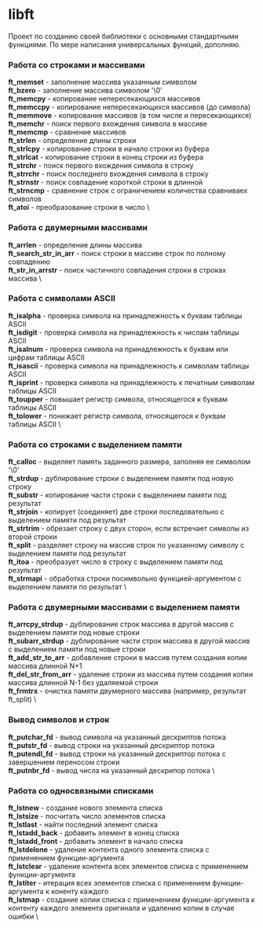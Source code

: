 # libft
Проект по созданию своей библиотеки с основными стандартными функциями.
По мере написания универсальных функций, дополняю.

### Работа со строками и массивами
**ft_memset**			- заполнение массива указанным символом		\
**ft_bzero**			- заполнение массива символом '\0'			\
**ft_memcpy**			- копирование непересекающихся массивов		\
**ft_memccpy**			- копирование непересекающихся массивов (до символа)	\
**ft_memmove**			- копирование массивов (в том числе и пересекающихся)	\
**ft_memchr**			- поиск первого вхождения символа в массиве	\
**ft_memcmp**			- сравнение массивов		\
**ft_strlen**			- определение длины строки	\
**ft_strlcpy**			- копирование строки в начало строки из буфера	\
**ft_strlcat**			- копирование строки в конец строки из буфера	\
**ft_strchr**			- поиск первого вхождения символа в строку		\
**ft_strrchr**			- поиск последнего вхождения символа в строку	\
**ft_strnstr**			- поиск совпадение короткой строки в длинной	\
**ft_strncmp**			- сравнение строк с ограничением количества сравниваех символов	\
**ft_atoi**				- преобразование строки в число	\

### Работа с двумерными массивами
**ft_arrlen**				- определение длины массива	\
**ft_search_str_in_arr**	- поиск строки в массиве строк по полному совпадению	\
**ft_str_in_arrstr**		- поиск частичного совпадения строки в строках массива	\

### Работа с символами ASCII
**ft_isalpha**			- проверка символа на принадлежность к буквам таблицы ASCII	\
**ft_isdigit**			- проверка символа на принадлежность к числам таблицы ASCII	\
**ft_isalnum**			- проверка символа на принадлежность к буквам или цифрам таблицы ASCII	\
**ft_isascii**			- проверка символа на принадлежность к символам таблицы ASCII			\
**ft_isprint**			- проверка символа на принадлежность к печатным символам таблицы ASCII	\
**ft_toupper**			- повышает регистр символа, относящегося к буквам таблицы ASCII			\
**ft_tolower**			- понижает регистр символа, относящегося к буквам таблицы ASCII			\

### Работа со строками с выделением памяти
**ft_calloc**			- выделяет память заданного размера, заполняя ее символом '\0'	\
**ft_strdup**			- дублирование строки с выделением памяти под новую строку		\
**ft_substr**			- копирование части строки с выделением памяти под результат	\
**ft_strjoin**			- копирует (соединяет) две строки последовательно с выделением памяти под результат	\
**ft_strtrim**			- обрезает строку с двух сторон, если встречает символы из второй строки	\
**ft_split**			- разделяет строку на массив строк по указанному символу с выделением памяти под результат	\
**ft_itoa**				- преобразует число в строку с выделением памяти под результат	\
**ft_strmapi**			- обработка строки посимвольно функцией-аргументом с выделением памяти по результат	\

### Работа с двумерными массивами c выделением памяти
**ft_arrcpy_strdup**	- дублирование строк массива в другой массив с выделением памяти под новые строки	\
**ft_subarr_strdup**	- дублирование части строк массива в другой массив с выделением памяти под новые строки	\
**ft_add_str_to_arr**	- добавление строки в массив путем создания копии массива длинной N+1	\
**ft_del_str_from_arr**	- удаление строки из массива путем создания копии массива длинной N-1 без удаляемой строки	\
**ft_frmtrx**			- очистка памяти двумерного массива (например, результат ft_split)		\

### Вывод символов и строк
**ft_putchar_fd**		- вывод символа на указанный дескриптов потока	\
**ft_putstr_fd**		- вывод строки на указанный дескриптор потока	\
**ft_putendl_fd**		- вывод строки на указанный дескриптор потока с завершением переносом строки	\
**ft_putnbr_fd**		- вывод числа на указанный дескрипор потока		\

### Работа со односвязными списками
**ft_lstnew**			- создание нового элемента списка	\
**ft_lstsize**			- посчитать число элементов списка	\
**ft_lstlast**			- найти последний элемент списка	\
**ft_lstadd_back**		- добавить элемент в конец списка	\
**ft_lstadd_front**		- добавить элемент в начало списка	\
**ft_lstdelone**		- удаление контента одного элемента списка с применением функции-аргумента	\
**ft_lstclear**			- удаление контента всех элементов списка с применением функции-аргумента	\
**ft_lstiter**			- итерация всех элементов списка с применением функции-аргумента к коненту каждого	\
**ft_lstmap**			- создание копии списка с применением функции-аргумента к контенту каждого элемента оригинала и удалению копии в случае ошибки	\
